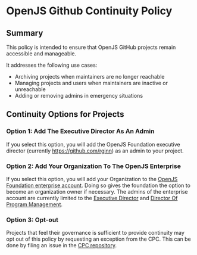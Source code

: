# OpenJS Github Continuity Policy

## Summary

This policy is intended to ensure that OpenJS GitHub projects remain accessible and manageable. 

It addresses the following use cases:

- Archiving projects when maintainers are no longer reachable
- Managing projects and users when maintainers are inactive or unreachable
- Adding or removing admins in emergency situations

## Continuity Options for Projects

### Option 1: Add The Executive Director As An Admin

If you select this option, you will add the OpenJS Foundation executive director (currently https://github.com/rginn)  as an admin to your project.

### Option 2: Add Your Organization To The OpenJS Enterprise

If you select this option, you will add your Organization to the [OpenJS Foundation enterprise account](https://github.com/enterprises/openjs-foundation). Doing so gives 
the foundation the option to become an organization owner if necessary.  The admins of the enterprise account are 
currently limited to the [Executive Director](https://github.com/rginn) 
and [Director Of Program Management](https://github.com/bensternthal). 

### Option 3: Opt-out

Projects that feel their governance is sufficient to provide continuity may opt out of this policy by requesting an 
exception from the CPC. This can be done by filing an issue in the 
[CPC repository](https://github.com/openjs-foundation/cross-project-council/issues).
